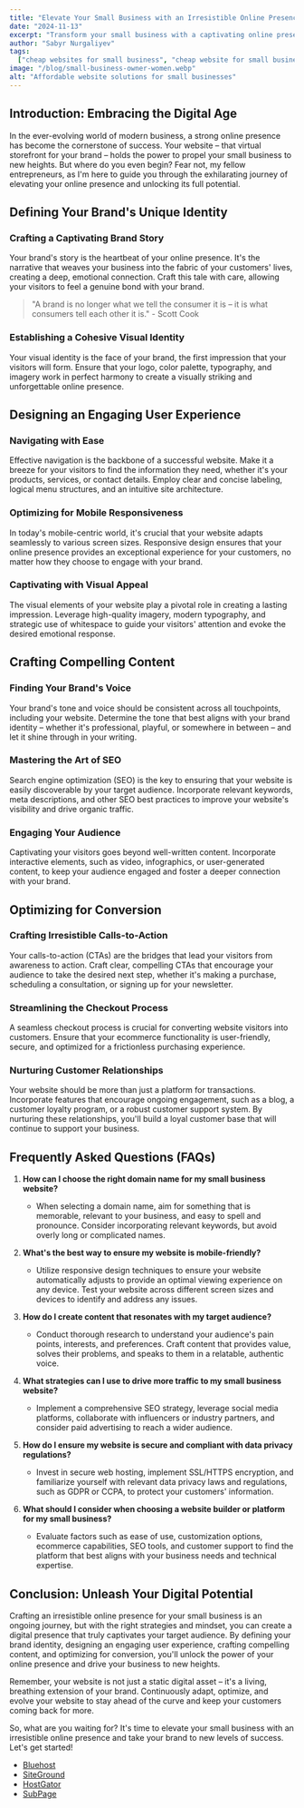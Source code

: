 ```yaml
---
title: "Elevate Your Small Business with an Irresistible Online Presence"
date: "2024-11-13"
excerpt: "Transform your small business with a captivating online presence that drives customer engagement, boosts visibility, and fuels growth. Discover the secrets to crafting a website that stands out in the digital landscape."
author: "Sabyr Nurgaliyev"
tags:
  ["cheap websites for small business", "cheap website for small business", "affordable website solutions"]
image: "/blog/small-business-owner-women.webp"
alt: "Affordable website solutions for small businesses"
---
```


## Introduction: Embracing the Digital Age

In the ever-evolving world of modern business, a strong online presence has become the cornerstone of success. Your website – that virtual storefront for your brand – holds the power to propel your small business to new heights. But where do you even begin? Fear not, my fellow entrepreneurs, as I'm here to guide you through the exhilarating journey of elevating your online presence and unlocking its full potential.

## Defining Your Brand's Unique Identity

### Crafting a Captivating Brand Story
Your brand's story is the heartbeat of your online presence. It's the narrative that weaves your business into the fabric of your customers' lives, creating a deep, emotional connection. Craft this tale with care, allowing your visitors to feel a genuine bond with your brand.

> "A brand is no longer what we tell the consumer it is – it is what consumers tell each other it is." - Scott Cook

### Establishing a Cohesive Visual Identity
Your visual identity is the face of your brand, the first impression that your visitors will form. Ensure that your logo, color palette, typography, and imagery work in perfect harmony to create a visually striking and unforgettable online presence.

## Designing an Engaging User Experience

### Navigating with Ease
Effective navigation is the backbone of a successful website. Make it a breeze for your visitors to find the information they need, whether it's your products, services, or contact details. Employ clear and concise labeling, logical menu structures, and an intuitive site architecture.

### Optimizing for Mobile Responsiveness
In today's mobile-centric world, it's crucial that your website adapts seamlessly to various screen sizes. Responsive design ensures that your online presence provides an exceptional experience for your customers, no matter how they choose to engage with your brand.

### Captivating with Visual Appeal
The visual elements of your website play a pivotal role in creating a lasting impression. Leverage high-quality imagery, modern typography, and strategic use of whitespace to guide your visitors' attention and evoke the desired emotional response.

## Crafting Compelling Content

### Finding Your Brand's Voice
Your brand's tone and voice should be consistent across all touchpoints, including your website. Determine the tone that best aligns with your brand identity – whether it's professional, playful, or somewhere in between – and let it shine through in your writing.

### Mastering the Art of SEO
Search engine optimization (SEO) is the key to ensuring that your website is easily discoverable by your target audience. Incorporate relevant keywords, meta descriptions, and other SEO best practices to improve your website's visibility and drive organic traffic.

### Engaging Your Audience
Captivating your visitors goes beyond well-written content. Incorporate interactive elements, such as video, infographics, or user-generated content, to keep your audience engaged and foster a deeper connection with your brand.

## Optimizing for Conversion

### Crafting Irresistible Calls-to-Action
Your calls-to-action (CTAs) are the bridges that lead your visitors from awareness to action. Craft clear, compelling CTAs that encourage your audience to take the desired next step, whether it's making a purchase, scheduling a consultation, or signing up for your newsletter.

### Streamlining the Checkout Process
A seamless checkout process is crucial for converting website visitors into customers. Ensure that your ecommerce functionality is user-friendly, secure, and optimized for a frictionless purchasing experience.

### Nurturing Customer Relationships
Your website should be more than just a platform for transactions. Incorporate features that encourage ongoing engagement, such as a blog, a customer loyalty program, or a robust customer support system. By nurturing these relationships, you'll build a loyal customer base that will continue to support your business.

## Frequently Asked Questions (FAQs)

1. **How can I choose the right domain name for my small business website?**
   - When selecting a domain name, aim for something that is memorable, relevant to your business, and easy to spell and pronounce. Consider incorporating relevant keywords, but avoid overly long or complicated names.

2. **What's the best way to ensure my website is mobile-friendly?**
   - Utilize responsive design techniques to ensure your website automatically adjusts to provide an optimal viewing experience on any device. Test your website across different screen sizes and devices to identify and address any issues.

3. **How do I create content that resonates with my target audience?**
   - Conduct thorough research to understand your audience's pain points, interests, and preferences. Craft content that provides value, solves their problems, and speaks to them in a relatable, authentic voice.

4. **What strategies can I use to drive more traffic to my small business website?**
   - Implement a comprehensive SEO strategy, leverage social media platforms, collaborate with influencers or industry partners, and consider paid advertising to reach a wider audience.

5. **How do I ensure my website is secure and compliant with data privacy regulations?**
   - Invest in secure web hosting, implement SSL/HTTPS encryption, and familiarize yourself with relevant data privacy laws and regulations, such as GDPR or CCPA, to protect your customers' information.

6. **What should I consider when choosing a website builder or platform for my small business?**
   - Evaluate factors such as ease of use, customization options, ecommerce capabilities, SEO tools, and customer support to find the platform that best aligns with your business needs and technical expertise.

## Conclusion: Unleash Your Digital Potential

Crafting an irresistible online presence for your small business is an ongoing journey, but with the right strategies and mindset, you can create a digital presence that truly captivates your target audience. By defining your brand identity, designing an engaging user experience, crafting compelling content, and optimizing for conversion, you'll unlock the power of your online presence and drive your business to new heights.

Remember, your website is not just a static digital asset – it's a living, breathing extension of your brand. Continuously adapt, optimize, and evolve your website to stay ahead of the curve and keep your customers coming back for more.

So, what are you waiting for? It's time to elevate your small business with an irresistible online presence and take your brand to new levels of success. Let's get started!

- [Bluehost](https://www.bluehost.com)
- [SiteGround](https://www.siteground.com)
- [HostGator](https://www.hostgator.com)
- [SubPage](https://subpage.io/)